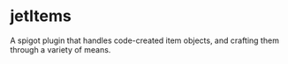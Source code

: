 # jetItems
A spigot plugin that handles code-created item objects, and crafting them through a variety of means.
